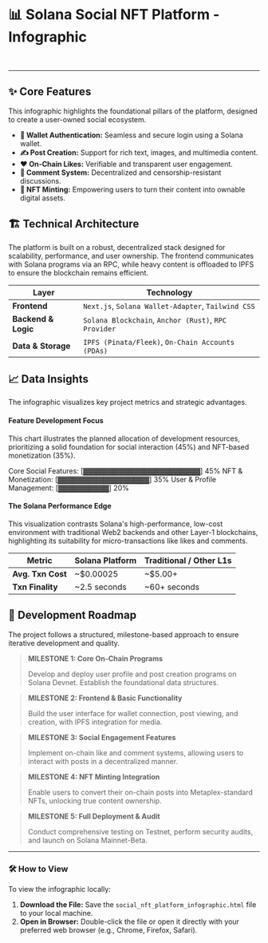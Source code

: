 # 📊 Solana Social NFT Platform - Infographic

<br>

---

## ✨ Core Features

This infographic highlights the foundational pillars of the platform, designed to create a user-owned social ecosystem.

* **👤 Wallet Authentication:** Seamless and secure login using a Solana wallet.
* **✍️ Post Creation:** Support for rich text, images, and multimedia content.
* **❤️ On-Chain Likes:** Verifiable and transparent user engagement.
* **💬 Comment System:** Decentralized and censorship-resistant discussions.
* **💎 NFT Minting:** Empowering users to turn their content into ownable digital assets.

## 🏗️ Technical Architecture

The platform is built on a robust, decentralized stack designed for scalability, performance, and user ownership. The frontend communicates with Solana programs via an RPC, while heavy content is offloaded to IPFS to ensure the blockchain remains efficient.

| Layer               | Technology                               |
| ------------------- | ---------------------------------------- |
| **Frontend** | `Next.js`, `Solana Wallet-Adapter`, `Tailwind CSS` |
| **Backend & Logic** | `Solana Blockchain`, `Anchor (Rust)`, `RPC Provider` |
| **Data & Storage** | `IPFS (Pinata/Fleek)`, `On-Chain Accounts (PDAs)` |

## 📈 Data Insights

The infographic visualizes key project metrics and strategic advantages.

#### Feature Development Focus

This chart illustrates the planned allocation of development resources, prioritizing a solid foundation for social interaction (45%) and NFT-based monetization (35%).


Core Social Features:      [▓▓▓▓▓▓▓▓▓▓▓▓▓▓▓▓▓▓▓▓▓▓▓] 45%
NFT & Monetization:        [▓▓▓▓▓▓▓▓▓▓▓▓▓▓▓▓▓▓]      35%
User & Profile Management: [▓▓▓▓▓▓▓▓▓▓]              20%

#### The Solana Performance Edge

This visualization contrasts Solana's high-performance, low-cost environment with traditional Web2 backends and other Layer-1 blockchains, highlighting its suitability for micro-transactions like likes and comments.

| Metric              | Solana Platform | Traditional / Other L1s |
| ------------------- | --------------- | ----------------------- |
| **Avg. Txn Cost** | ~$0.00025       | ~$5.00+                 |
| **Txn Finality** | ~2.5 seconds    | ~60+ seconds            |

## 🚀 Development Roadmap

The project follows a structured, milestone-based approach to ensure iterative development and quality.

> **MILESTONE 1: Core On-Chain Programs**
>
> Develop and deploy user profile and post creation programs on Solana Devnet. Establish the foundational data structures.

> **MILESTONE 2: Frontend & Basic Functionality**
>
> Build the user interface for wallet connection, post viewing, and creation, with IPFS integration for media.

> **MILESTONE 3: Social Engagement Features**
>
> Implement on-chain like and comment systems, allowing users to interact with posts in a decentralized manner.

> **MILESTONE 4: NFT Minting Integration**
>
> Enable users to convert their on-chain posts into Metaplex-standard NFTs, unlocking true content ownership.

> **MILESTONE 5: Full Deployment & Audit**
>
> Conduct comprehensive testing on Testnet, perform security audits, and launch on Solana Mainnet-Beta.

---

### 🛠️ How to View

To view the infographic locally:

1.  **Download the File:** Save the `social_nft_platform_infographic.html` file to your local machine.
2.  **Open in Browser:** Double-click the file or open it directly with your preferred web browser (e.g., Chrome, Firefox, Safari).
